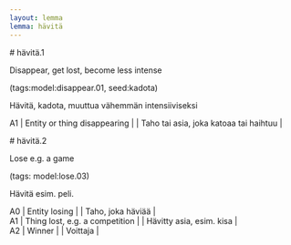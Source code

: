 ```yaml
---
layout: lemma
lemma: hävitä
---
```


<div class="sense">
# <span class="sensename">hävitä.1</span>

<span class="description">Disappear, get lost, become less intense</span>

(tags:model:disappear.01, seed:kadota)

<span class="description">Hävitä, kadota, muuttua vähemmän intensiiviseksi</span>

A1 | Entity or thing disappearing |   | Taho tai asia, joka katoaa tai haihtuu |  

</div>

<div class="sense">
# <span class="sensename">hävitä.2</span>

<span class="description">Lose e.g. a game</span>

(tags: model:lose.03)

<span class="description">Hävitä esim. peli.</span>

A0 | Entity losing |   | Taho, joka häviää |  
A1 | Thing lost, e.g. a competition |   | Hävitty asia, esim. kisa |  
A2 | Winner |   | Voittaja |  

</div>

